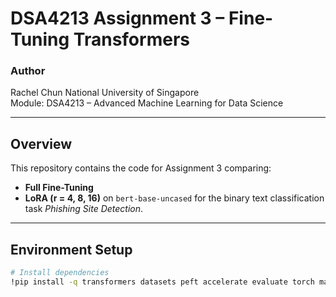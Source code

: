 # DSA4213 Assignment 3 – Fine-Tuning Transformers

### Author
Rachel Chun
National University of Singapore  
Module: DSA4213 – Advanced Machine Learning for Data Science

---

## Overview
This repository contains the code for Assignment 3 comparing:
- **Full Fine-Tuning**
- **LoRA (r = 4, 8, 16)** on `bert-base-uncased`
for the binary text classification task *Phishing Site Detection*.

---

## Environment Setup
```bash
# Install dependencies
!pip install -q transformers datasets peft accelerate evaluate torch matplotlib scikit-learn
